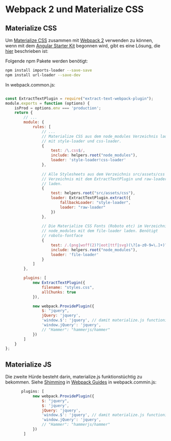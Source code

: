 # Webpack 2 und Materialize CSS

## Materialize CSS
Um [Materialize CSS](http://materializecss.com/) zusammen mit 
[Webpack 2](https://webpack.js.org/) verwenden zu können, wenn mit 
dem [Angular Starter Kit](https://github.com/AngularClass/angular2-webpack-starter) 
begonnen wird, gibt es eine Lösung, die 
[hier](https://github.com/InfomediaLtd/angular2-materialize/issues/2)
beschrieben ist:

Folgende npm Pakete werden benötigt:
```bash
npm install imports-loader --save-save
npm install url-loader --save-dev
```

In webpack.common.js:
```javascript

const ExtractTextPlugin = require("extract-text-webpack-plugin");
module.exports = function (options) {
    isProd = options.env === 'production';
    return {
        // ...
        module: {
            rules: [
                // ...
                // Materialize CSS aus dem node_modules Verzeichnis laden
                // mit style-loader und css-loader.
                {
                    test: /\.css$/,
                    include: helpers.root("node_modules"),
                    loader: 'style-loader!css-loader'
                },
                
                // Alle Stylesheets aus dem Verzeichnis src/assets/css 
                // Verzeichnis mit dem ExtractTextPlugin und raw-loader
                // laden.
                {
                    test: helpers.root("src/assets/css"),
                    loader: ExtractTextPlugin.extract({
                        fallbackLoader: "style-loader",
                        loader: "raw-loader"
                    })
                },
                
                // Die Materialize CSS Fonts (Roboto etc) im Verzeichnis
                // node_modules mit dem file-loader laden. Benötigt 
                // roboto-fontface
                {
                    test: /.(png|woff(2)?|eot|ttf|svg)(\?[a-z0-9=\.]+)?$/,
                    include: helpers.root("node_modules"),
                    loader: 'file-loader'
                }
            ]
        },

        plugins: [
            new ExtractTextPlugin({
                filename: "styles.css",
                allChunks: true
            }),

            new webpack.ProvidePlugin({
                $: "jquery",
                jQuery: 'jquery',
                'window.$': 'jquery', // damit materialize.js functioniert.
                'window.jQuery': 'jquery',
                // "Hammer": "hammerjs/hammer"
            })
        ]
    }
};
```

## Materialize JS

Die zweite Hürde besteht darin, materialize.js funktionstüchtig zu bekommen.
Siehe [Shimming](https://webpack.js.org/guides/shimming/) in 
[Webpack Guides](https://webpack.js.org/guides/)
in webpack.commin.js:
```javascript
       plugins: [
            new webpack.ProvidePlugin({
                $: "jquery",
                $: 'jquery',
                jQuery: 'jquery',
                'window.$': 'jquery', // damit materialize.js functioniert.
                'window.jQuery': 'jquery',
                // "Hammer": "hammerjs/hammer"
            })
        ]
```